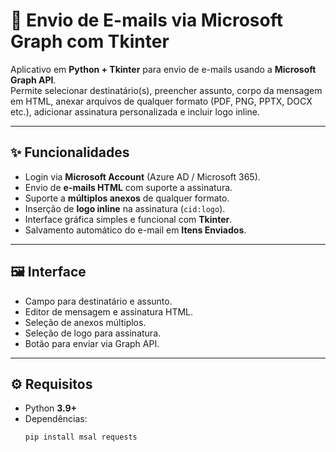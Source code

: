 # 📧 Envio de E-mails via Microsoft Graph com Tkinter

Aplicativo em **Python + Tkinter** para envio de e-mails usando a **Microsoft Graph API**.  
Permite selecionar destinatário(s), preencher assunto, corpo da mensagem em HTML, anexar arquivos de qualquer formato (PDF, PNG, PPTX, DOCX etc.), adicionar assinatura personalizada e incluir logo inline.

---

## ✨ Funcionalidades

- Login via **Microsoft Account** (Azure AD / Microsoft 365).
- Envio de **e-mails HTML** com suporte a assinatura.
- Suporte a **múltiplos anexos** de qualquer formato.
- Inserção de **logo inline** na assinatura (`cid:logo`).
- Interface gráfica simples e funcional com **Tkinter**.
- Salvamento automático do e-mail em **Itens Enviados**.

---

## 🖼️ Interface

- Campo para destinatário e assunto.  
- Editor de mensagem e assinatura HTML.  
- Seleção de anexos múltiplos.  
- Seleção de logo para assinatura.  
- Botão para enviar via Graph API.

---

## ⚙️ Requisitos

- Python **3.9+**
- Dependências:
  ```bash
  pip install msal requests
